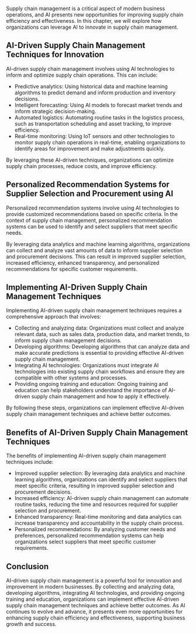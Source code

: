 

Supply chain management is a critical aspect of modern business operations, and AI presents new opportunities for improving supply chain efficiency and effectiveness. In this chapter, we will explore how organizations can leverage AI to innovate in supply chain management.

AI-Driven Supply Chain Management Techniques for Innovation
-----------------------------------------------------------

AI-driven supply chain management involves using AI technologies to inform and optimize supply chain operations. This can include:

* Predictive analytics: Using historical data and machine learning algorithms to predict demand and inform production and inventory decisions.
* Intelligent forecasting: Using AI models to forecast market trends and inform strategic decision-making.
* Automated logistics: Automating routine tasks in the logistics process, such as transportation scheduling and asset tracking, to improve efficiency.
* Real-time monitoring: Using IoT sensors and other technologies to monitor supply chain operations in real-time, enabling organizations to identify areas for improvement and make adjustments quickly.

By leveraging these AI-driven techniques, organizations can optimize supply chain processes, reduce costs, and improve efficiency.

Personalized Recommendation Systems for Supplier Selection and Procurement using AI
-----------------------------------------------------------------------------------

Personalized recommendation systems involve using AI technologies to provide customized recommendations based on specific criteria. In the context of supply chain management, personalized recommendation systems can be used to identify and select suppliers that meet specific needs.

By leveraging data analytics and machine learning algorithms, organizations can collect and analyze vast amounts of data to inform supplier selection and procurement decisions. This can result in improved supplier selection, increased efficiency, enhanced transparency, and personalized recommendations for specific customer requirements.

Implementing AI-Driven Supply Chain Management Techniques
---------------------------------------------------------

Implementing AI-driven supply chain management techniques requires a comprehensive approach that involves:

* Collecting and analyzing data: Organizations must collect and analyze relevant data, such as sales data, production data, and market trends, to inform supply chain management decisions.
* Developing algorithms: Developing algorithms that can analyze data and make accurate predictions is essential to providing effective AI-driven supply chain management.
* Integrating AI technologies: Organizations must integrate AI technologies into existing supply chain workflows and ensure they are compatible with other systems and processes.
* Providing ongoing training and education: Ongoing training and education can help stakeholders understand the importance of AI-driven supply chain management and how to apply it effectively.

By following these steps, organizations can implement effective AI-driven supply chain management techniques and achieve better outcomes.

Benefits of AI-Driven Supply Chain Management Techniques
--------------------------------------------------------

The benefits of implementing AI-driven supply chain management techniques include:

* Improved supplier selection: By leveraging data analytics and machine learning algorithms, organizations can identify and select suppliers that meet specific criteria, resulting in improved supplier selection and procurement decisions.
* Increased efficiency: AI-driven supply chain management can automate routine tasks, reducing the time and resources required for supplier selection and procurement.
* Enhanced transparency: Real-time monitoring and data analytics can increase transparency and accountability in the supply chain process.
* Personalized recommendations: By analyzing customer needs and preferences, personalized recommendation systems can help organizations select suppliers that meet specific customer requirements.

Conclusion
----------

AI-driven supply chain management is a powerful tool for innovation and improvement in modern businesses. By collecting and analyzing data, developing algorithms, integrating AI technologies, and providing ongoing training and education, organizations can implement effective AI-driven supply chain management techniques and achieve better outcomes. As AI continues to evolve and advance, it presents even more opportunities for enhancing supply chain efficiency and effectiveness, supporting business growth and success.



